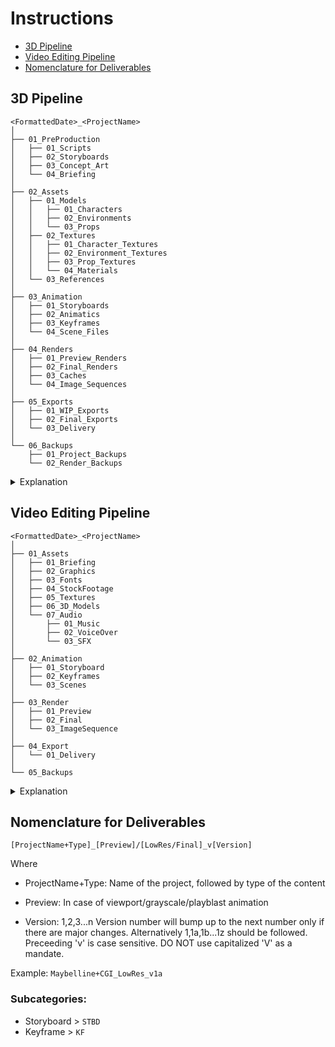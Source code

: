 # Instructions

- [3D Pipeline](#3d-pipeline)
- [Video Editing Pipeline](#video-editing-pipeline)
- [Nomenclature for Deliverables](#nomenclature-for-deliverables)


## 3D Pipeline

```
<FormattedDate>_<ProjectName>
│
├── 01_PreProduction
│   ├── 01_Scripts
│   ├── 02_Storyboards
│   ├── 03_Concept_Art
│   └── 04_Briefing
│
├── 02_Assets
│   ├── 01_Models
│   │   ├── 01_Characters
│   │   ├── 02_Environments
│   │   └── 03_Props
│   ├── 02_Textures
│   │   ├── 01_Character_Textures
│   │   ├── 02_Environment_Textures
│   │   ├── 03_Prop_Textures
│   │   └── 04_Materials
│   └── 03_References
│
├── 03_Animation
│   ├── 01_Storyboards
│   ├── 02_Animatics
│   ├── 03_Keyframes
│   └── 04_Scene_Files
│
├── 04_Renders
│   ├── 01_Preview_Renders
│   ├── 02_Final_Renders
│   ├── 03_Caches
│   └── 04_Image_Sequences
│
├── 05_Exports
│   ├── 01_WIP_Exports
│   ├── 02_Final_Exports
│   └── 03_Delivery
│
└── 06_Backups
    ├── 01_Project_Backups
    └── 02_Render_Backups
```

<details>
  <summary>Explanation</summary>

- **01_PreProduction**
  - **01_Scripts**: Contains all scripts related to the project, such as planning documents or automation scripts.
  - **02_Storyboards**: Houses storyboard files that outline the project's visual sequences and scenes.
  - **03_Concept_Art**: Stores concept art, sketches, and visual ideas that define the look and feel of the project.
  - **04_Briefing**: Includes project briefs, outlines, and other documentation related to project objectives and goals.

- **02_Assets**
  - **01_Models**
    - **01_Characters**: Contains 3D models of characters used in the project.
    - **02_Environments**: Includes 3D models of environments and backgrounds.
    - **03_Props**: Stores 3D models of props and other objects.
  - **02_Textures**
    - **01_Character_Textures**: Houses textures specifically for character models.
    - **02_Environment_Textures**: Contains textures for environmental elements.
    - **03_Prop_Textures**: Includes textures for props.
    - **04_Materials**: Stores materials used in the project, such as shaders and surface properties.
  - **03_References**: Contains reference materials, such as images or documents, that aid in the creation of models and textures.

- **03_Animation**
  - **01_Storyboards**: Holds storyboards related to animation sequences.
  - **02_Animatics**: Contains animatics, which are preliminary versions of animations.
  - **03_Keyframes**: Stores keyframes that define critical points in animation.
  - **04_Scene_Files**: Includes files for different scenes in the animation process.

- **04_Renders**
  - **01_Preview_Renders**: Contains renders that are used for previewing the project.
  - **02_Final_Renders**: Houses the final rendered outputs of the project.
  - **03_Caches**: Stores cache files generated during the rendering process.
  - **04_Image_Sequences**: Includes sequences of images created during rendering.

- **05_Exports**
  - **01_WIP_Exports**: Contains work-in-progress exports that are not yet finalized.
  - **02_Final_Exports**: Houses final exported files ready for delivery or presentation.
  - **03_Delivery**: Includes files and assets prepared for delivery to clients or stakeholders.

- **06_Backups**
  - **01_Project_Backups**: Contains backup files for the entire project to safeguard against data loss.
  - **02_Render_Backups**: Stores backup files specific to renders.

</details>

## Video Editing Pipeline

```
<FormattedDate>_<ProjectName>
│
├── 01_Assets
│   ├── 01_Briefing
│   ├── 02_Graphics
│   ├── 03_Fonts
│   ├── 04_StockFootage
│   ├── 05_Textures
│   ├── 06_3D_Models
│   └── 07_Audio
│       ├── 01_Music
│       ├── 02_VoiceOver
│       └── 03_SFX
│
├── 02_Animation
│   ├── 01_Storyboard
│   ├── 02_Keyframes
│   └── 03_Scenes
│
├── 03_Render
│   ├── 01_Preview
│   ├── 02_Final
│   └── 03_ImageSequence
│
├── 04_Export
│   └── 01_Delivery
│
└── 05_Backups
```

<details>
  <summary>Explanation</summary>

- **01_Assets**: Contains all asset-related files and subfolders.
  - **01_Briefing**: Houses project briefs and related documentation.
  - **02_Graphics**: Stores graphic files used in the project.
  - **03_Fonts**: Includes font files for the project.
  - **04_StockFootage**: Contains stock footage and video assets.
  - **05_Textures**: Holds texture files for models and environments.
  - **06_3D_Models**: Stores 3D models of characters, environments, and props.
  - **07_Audio**: Includes all audio-related files.
    - **01_Music**: Contains background music tracks.
    - **02_VoiceOver**: Stores voice-over recordings.
    - **03_SFX**: Houses sound effects.

- **02_Animation**: Contains folders related to animation work.
  - **01_Storyboard**: Stores storyboard files that outline animation sequences.
  - **02_Keyframes**: Holds keyframes that define critical points in animations.
  - **03_Scenes**: Includes files for different scenes in the animation.

- **03_Render**: Contains folders related to rendering.
  - **01_Preview**: Houses preview renders for review.
  - **02_Final**: Stores final rendered outputs.
  - **03_ImageSequence**: Includes sequences of images created during rendering.

- **04_Export**: Contains folders related to exporting final files.
  - **01_Delivery**: Includes files and assets prepared for delivery to clients or stakeholders.

- **05_Backups**: Houses backup folders for safeguarding project files.
  - **01_Project_Backups**: Contains backup files for the entire project.
  - **02_Render_Backups**: Stores backup files specific to rendered outputs.

</details>

## Nomenclature for Deliverables

`[ProjectName+Type]_[Preview]/[LowRes/Final]_v[Version]`

Where
- ProjectName+Type: Name of the project, followed by type of the content

- Preview:      In case of viewport/grayscale/playblast animation

- Version:      1,2,3...n
          Version number will bump up to the next number only if there are major changes. Alternatively 1,1a,1b...1z should be followed. Preceeding 'v' is case sensitive. DO NOT use capitalized 'V' as a mandate.
          
Example: `Maybelline+CGI_LowRes_v1a`

### Subcategories:

- Storyboard > `STBD`
- Keyframe > `KF`
